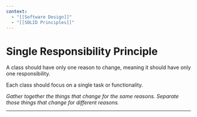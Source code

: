 ```yaml
---
context:
  - "[[Software Design]]"
  - "[[SOLID Principles]]"
---
```


# Single Responsibility Principle

A class should have only one reason to change, meaning it should have only one responsibility.

Each class should focus on a single task or functionality.

_Gather together the things that change for the same reasons.
Separate those things that change for different reasons._

---
